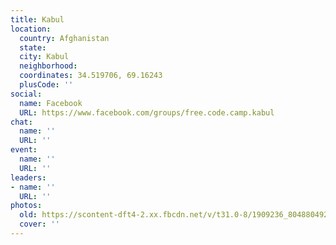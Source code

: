 ```yaml
---
title: Kabul
location:
  country: Afghanistan
  state: 
  city: Kabul
  neighborhood: 
  coordinates: 34.519706, 69.16243
  plusCode: ''
social:
  name: Facebook
  URL: https://www.facebook.com/groups/free.code.camp.kabul
chat:
  name: ''
  URL: ''
event:
  name: ''
  URL: ''
leaders:
- name: ''
  URL: ''
photos:
  old: https://scontent-dft4-2.xx.fbcdn.net/v/t31.0-8/1909236_804880492967338_4532988271657391692_o.jpg?oh=abf0b929866e2640d518e886759d094d&oe=5958C9E2
  cover: ''
---
```

